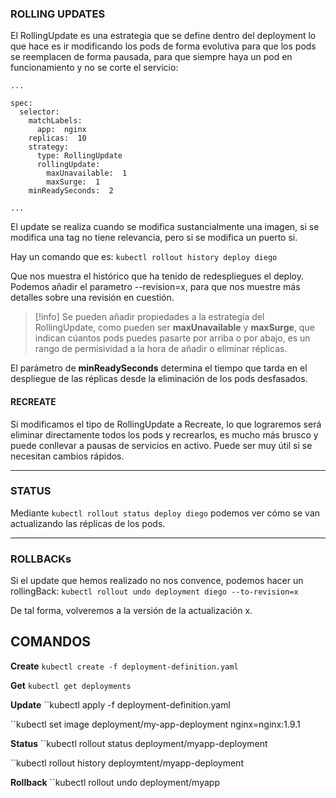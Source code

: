 ### ROLLING UPDATES
El RollingUpdate es una estrategia que se define dentro del deployment lo que hace es ir modificando los pods de forma evolutiva para que los pods se reemplacen de forma pausada, para que siempre haya un pod en funcionamiento y no se corte el servicio:

```
...

spec:
  selector: 
    matchLabels:
      app:  nginx
    replicas:  10
    strategy:
      type: RollingUpdate
      rollingUpdate:
        maxUnavailable:  1
        maxSurge:  1
    minReadySeconds:  2

...
```


El update se realiza cuando se modifica sustancialmente una imagen, si se modifica una tag no tiene relevancia, pero si se modifica un puerto si. 

Hay un comando que es:
``kubectl rollout history deploy diego``

Que nos muestra el histórico que ha tenido de redespliegues el deploy.  Podemos añadir el parametro --revision=x, para que nos muestre más detalles sobre una revisión en cuestión. 

> [!info] Se pueden añadir propiedades a la estrategia del RollingUpdate, como pueden ser **maxUnavailable** y **maxSurge**, que indican cúantos pods puedes pasarte por arriba o por abajo, es un rango de permisividad a la hora de añadir o eliminar réplicas. 


El parámetro de **minReadySeconds** determina el tiempo que tarda en el despliegue de las réplicas desde la eliminación de los pods desfasados. 

#### RECREATE
Si modificamos el tipo de RollingUpdate a Recreate, lo que lograremos será eliminar directamente todos los pods y recrearlos, es mucho más brusco y puede conllevar a pausas de servicios en activo. 
Puede ser muy útil si se necesitan cambios rápidos.

---
### STATUS
Mediante ``kubectl rollout status deploy diego`` podemos ver cómo se van actualizando las réplicas de los pods. 


---
### ROLLBACKs

Si el update que hemos realizado no nos convence, podemos hacer un rollingBack:
``kubectl rollout undo deployment diego --to-revision=x``

De tal forma, volveremos a la versión de la actualización x. 


## COMANDOS

**Create**
``kubectl create -f deployment-definition.yaml``

**Get**
``kubectl get deployments``

**Update**
``kubectl apply -f deployment-definition.yaml

``kubectl set image deployment/my-app-deployment nginx=nginx:1.9.1

**Status**
``kubectl rollout status deployment/myapp-deployment

``kubectl rollout history deploymtent/myapp-deployment

**Rollback**
``kubectl rollout undo deployment/myapp

